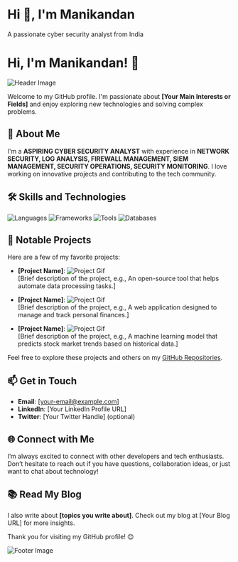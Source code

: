    # Hi 👋, I'm Manikandan
A passionate cyber security analyst from India
# Hi, I'm Manikandan! 👋

![Header Image](https://images.app.goo.gl/EPGxv6iU3fEszWwZ6) <!-- Example GIF -->

Welcome to my GitHub profile. I'm passionate about **[Your Main Interests or Fields]** and enjoy exploring new technologies and solving complex problems.

## 🚀 About Me

I'm a **ASPIRING CYBER SECURITY ANALYST** with experience in **NETWORK SECURITY, LOG ANALYSIS, FIREWALL MANAGEMENT, SIEM MANAGEMENT, SECURITY OPERATIONS, SECURITY MONITORING**. I love working on innovative projects and contributing to the tech community.

## 🛠️ Skills and Technologies

![Languages](https://img.shields.io/badge/Languages-Python%2C%20JavaScript%2C%20C%2B%2B-blue) <!-- Badge Example -->
![Frameworks](https://img.shields.io/badge/Frameworks-React%2C%20Django%2C%20TensorFlow-green) <!-- Badge Example -->
![Tools](https://img.shields.io/badge/Tools-Git%2C%20Docker%2C%20Jenkins-red) <!-- Badge Example -->
![Databases](https://img.shields.io/badge/Databases-MySQL%2C%20MongoDB-yellow) <!-- Badge Example -->

## 🌟 Notable Projects

Here are a few of my favorite projects:

- **[Project Name]**: ![Project Gif](https://media.giphy.com/media/l1J9ABu3ddvq2Xjk2/giphy.gif)  
  [Brief description of the project, e.g., An open-source tool that helps automate data processing tasks.]

- **[Project Name]**: ![Project Gif](https://media.giphy.com/media/xT1XGLZQ8n2qz0tNQE/giphy.gif)  
  [Brief description of the project, e.g., A web application designed to manage and track personal finances.]

- **[Project Name]**: ![Project Gif](https://media.giphy.com/media/26ufbT1kE8dsyC1I0/giphy.gif)  
  [Brief description of the project, e.g., A machine learning model that predicts stock market trends based on historical data.]

Feel free to explore these projects and others on my [GitHub Repositories](https://github.com/[YourGitHubUsername]).

## 📫 Get in Touch

- **Email**: [your-email@example.com]
- **LinkedIn**: [Your LinkedIn Profile URL]
- **Twitter**: [Your Twitter Handle] (optional)

## 🌐 Connect with Me

I’m always excited to connect with other developers and tech enthusiasts. Don’t hesitate to reach out if you have questions, collaboration ideas, or just want to chat about technology!

## 📚 Read My Blog

I also write about **[topics you write about]**. Check out my blog at [Your Blog URL] for more insights.

Thank you for visiting my GitHub profile! 😊

![Footer Image](https://media.giphy.com/media/26n6WyMQu0pkQY7Yc/giphy.gif) <!-- Example GIF -->
